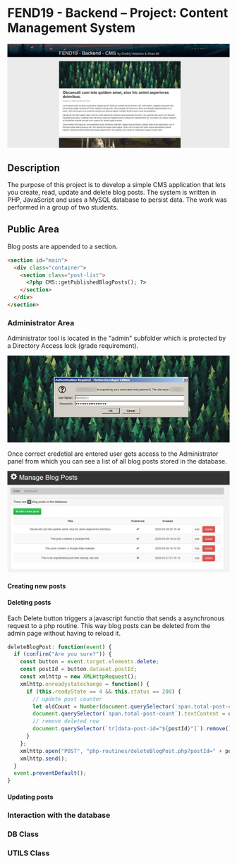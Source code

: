 # FEND19 - Backend – Project: Content Management System

![preview](readme/cms-preview.jpg)

## Description

The purpose of this project is to develop a simple CMS application that lets you create, read, update and delete blog posts. The system is written in PHP, JavaScript and uses a MySQL database to persist data. The work was performed in a group of two students.

## Public Area

Blog posts are appended to a section.

```html
<section id="main">
  <div class="container">
    <section class="post-list">
      <?php CMS::getPublishedBlogPosts(); ?>
    </section>
  </div>
</section>
```

### Administrator Area

Administrator tool is located in the "admin" subfolder which is protected by a Directory Access lock (grade requirement).

![preview](readme/cms-login.png)

Once correct credetial are entered user gets access to the Administrator panel from which you can see a list of all blog posts stored in the database.

![preview](readme/cms-admin.png)

#### Creating new posts

#### Deleting posts

Each Delete button triggers a javascript functio that sends a asynchronous request to a php routine. This way blog posts can be deleted from the admin page without having to reload it.

```js
deleteBlogPost: function(event) {
  if (confirm("Are you sure?")) {
    const button = event.target.elements.delete;
    const postId = button.dataset.postId;
    const xmlhttp = new XMLHttpRequest();
    xmlhttp.onreadystatechange = function() {
      if (this.readyState == 4 && this.status == 200) {
        // update post counter
        let oldCount = Number(document.querySelector(`span.total-post-count`).textContent);
        document.querySelector(`span.total-post-count`).textContent = oldCount - 1;
        // remove deleted row
        document.querySelector(`tr[data-post-id="${postId}"]`).remove();
      }
    };
    xmlhttp.open("POST", "php-routines/deleteBlogPost.php?postId=" + postId, true);
    xmlhttp.send();
  }
  event.preventDefault();
}
```

#### Updating posts

### Interaction with the database

### DB Class

### UTILS Class
